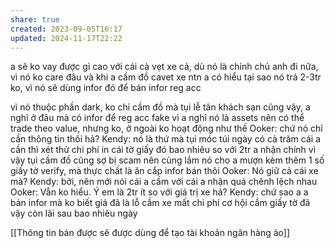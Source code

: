```yaml
---
share: true
created: 2023-09-05T16:17
updated: 2024-11-17T22:22
---
```

a sẽ ko vay được gì cao với cái cà vẹt xe cả, dù nó là chính chủ anh đi nữa, vì nó ko care đâu và khi a cầm đồ cavet xe ntn a có hiểu tại sao nó trả 2-3tr ko, vì nó sẽ dùng infor đó để bán infor reg acc

vì nó thuộc phần dark, ko chỉ cầm đồ mà tụi lễ tân khách sạn cũng vậy, a nghĩ ở đâu mà có infor để reg acc fake
vì a nghĩ nó là assets nên có thể trade theo value, nhưng ko, ở ngoài ko hoạt động như thế
Ooker: chứ nó chỉ cần thông tin thôi hả?
Kendy: nó là thứ mà tụi móc túi ngày có cả trăm cái
a cần thì xét thử chi phí in cái tờ giấy đó bao nhiêu so với 2tr a nhận
chính vì vậy tụi cầm đồ cũng sợ bị scam
nên cùng lắm nó cho a mượn kèm thêm 1 số giấy tờ verify, mà thực chất là ăn cắp infor bán thôi
Ooker: Nó giữ cả cái xe mà?
Kendy: bởi, nên mới nói cái a cầm với cái a nhận quá chênh lệch nhau
Ooker: Vẫn ko hiểu. Ý em là 2tr ít so với giá trị xe hả?
Kendy: chứ sao a
a bán infor mà ko biết giá đã là lỗ
cầm xe mất chi phí cơ hội
cầm giấy tờ
đã vậy còn lãi sau bao nhiêu ngày

[[Thông tin bán được sẽ được dùng để tạo tài khoản ngân hàng ảo]] 

